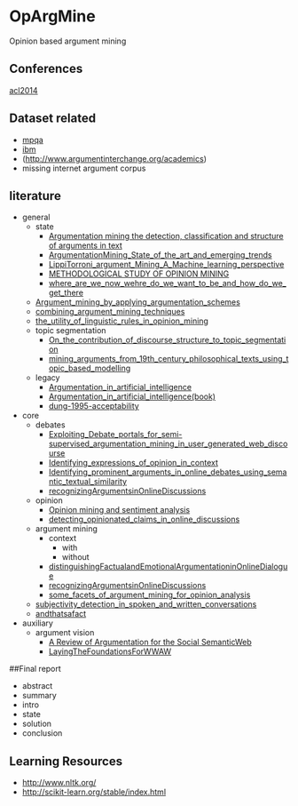 # OpArgMine
Opinion based argument mining


## Conferences
[acl2014](http://acl2014.org/acl2014/W14-21/index.html)


## Dataset related

* [mpqa](http://mpqa.cs.pitt.edu/)
* [ibm](https://www.research.ibm.com/haifa/dept/vst/mlta_data.shtml)
* (http://www.argumentinterchange.org/academics)
* missing internet argument corpus


## literature

* general
	* state
		* [Argumentation mining the detection, classification and structure of arguments in text](https://github.com/ei08047/OpArgMine/blob/master/literature/general/state/Argumentation%20mining%20the%20detection%2C%20classification%20and%20structure%20of%20arguments%20in%20text.pdf)
		* [ArgumentationMining_State_of_the_art_and_emerging_trends ](https://github.com/ei08047/OpArgMine/blob/master/literature/general/state/ArgumentationMining_State_of_the_art_and_emerging_trends.pdf)
		* [LippiTorroni_argument_Mining_A_Machine_learning_perspective ](https://github.com/ei08047/OpArgMine/blob/master/literature/general/state/LippiTorroni_argument_Mining_A_Machine_learning_perspective.pdf)
		* [METHODOLOGICAL STUDY OF OPINION MINING ](https://github.com/ei08047/OpArgMine/blob/master/literature/general/state/METHODOLOGICAL%20STUDY%20OF%20OPINION%20MINING.pdf)
		* [where_are_we_now_wehre_do_we_want_to_be_and_how_do_we_get_there ](https://github.com/ei08047/OpArgMine/blob/master/literature/general/state/where_are_we_now_wehre_do_we_want_to_be_and_how_do_we_get_there.pdf)
	* [Argument_mining_by_applying_argumentation_schemes](https://github.com/ei08047/OpArgMine/blob/master/literature/general/Argument_mining_by_applying_argumentation_schemes.pdf)
	* [combining_argument_mining_techniques](https://github.com/ei08047/OpArgMine/blob/master/literature/general/combining_argument_mining_techniques.pdf)
	* [the_utility_of_linguistic_rules_in_opinion_mining](https://github.com/ei08047/OpArgMine/blob/master/literature/general/the_utility_of_linguistic_rules_in_opinion_mining.pdf)
	* topic segmentation
		* [On_the_contribution_of_discourse_structure_to_topic_segmentation](https://github.com/ei08047/OpArgMine/blob/master/literature/general/topic_segmentation/On_the_contribution_of_discourse_structure_to_topic_segmentation.pdf)
		* [mining_arguments_from_19th_century_philosophical_texts_using_topic_based_modelling](https://github.com/ei08047/OpArgMine/blob/master/literature/general/topic_segmentation/mining_arguments_from_19th_century_philosophical_texts_using_topic_based_modelling.pdf)
	* legacy
		* [Argumentation_in_artificial_intelligence](https://github.com/ei08047/OpArgMine/blob/master/literature/general/legacy/Bench-Capon.Dunne.Argumentation_in_artificial_intelligence.pdf)
		* [Argumentation_in_artificial_intelligence(book)](https://github.com/ei08047/OpArgMine/blob/master/literature/general/legacy/argumentation_in_artificial_intelligence.pdf)
		* [dung-1995-acceptability](https://github.com/ei08047/OpArgMine/blob/master/literature/general/legacy/dung-1995-acceptability.pdf)
* core
	* debates
		* [Exploiting_Debate_portals_for_semi-supervised_argumentation_mining_in_user_generated_web_discourse](https://github.com/ei08047/OpArgMine/blob/master/literature/core/Debates/Exploiting_Debate_portals_for_semi-supervised_argumentation_mining_in_user_generated_web_discourse.pdf)
		* [Identifying_expressions_of_opinion_in_context](https://github.com/ei08047/OpArgMine/blob/master/literature/core/Debates/Identifying_expressions_of_opinion_in_context.pdf)
		* [Identifying_prominent_arguments_in_online_debates_using_semantic_textual_similarity](https://github.com/ei08047/OpArgMine/blob/master/literature/core/Debates/Identifying_prominent_arguments_in_online_debates_using_semantic_textual_similarity.pdf)
		* [recognizingArgumentsinOnlineDiscussions](https://github.com/ei08047/OpArgMine/blob/master/literature/core/Debates/recognizingArgumentsinOnlineDiscussions.pdf)
	* opinion
		* [Opinion mining and sentiment analysis](https://github.com/ei08047/OpArgMine/blob/master/literature/core/opinion/Pang_lee_Opinion%20mining%20and%20sentiment%20analysis.pdf)
		* [detecting_opinionated_claims_in_online_discussions](https://github.com/ei08047/OpArgMine/blob/master/literature/core/opinion/detecting_opinionated_claims_in_online_discussions.pdf)
	* argument mining	
		* context
			* with
			* without
		* [distinguishingFactualandEmotionalArgumentationinOnlineDialogue](https://github.com/ei08047/OpArgMine/blob/master/literature/core/distinguishingFactualandEmotionalArgumentationinOnlineDialogue.pdf)
		* [recognizingArgumentsinOnlineDiscussions](https://github.com/ei08047/OpArgMine/blob/master/literature/core/recognizingArgumentsinOnlineDiscussions.pdf)
		* [some_facets_of_argument_mining_for_opinion_analysis](https://github.com/ei08047/OpArgMine/blob/master/literature/core/some_facets_of_argument_mining_for_opinion_analysis.pdf)
	* [subjectivity_detection_in_spoken_and_written_conversations](https://github.com/ei08047/OpArgMine/blob/master/literature/core/subjectivity_detection_in_spoken_and_written_conversations.pdf)
	* [andthatsafact](https://github.com/ei08047/OpArgMine/blob/master/literature/core/andthatsafact.pdf)
* auxiliary
	* argument vision
		* [A Review of Argumentation for the Social SemanticWeb](https://github.com/ei08047/OpArgMine/blob/master/literature/auxiliary/argumentVision/A%20Review%20of%20Argumentation%20for%20the%20Social%20SemanticWeb.pdf) 
		* [LayingTheFoundationsForWWAW](https://github.com/ei08047/OpArgMine/blob/master/literature/auxiliary/argumentVision/LayingTheFoundationsForWWAW.pdf)
	

##Final report

* abstract
* summary
* intro
* state
* solution
* conclusion


## Learning Resources
* http://www.nltk.org/
* http://scikit-learn.org/stable/index.html
